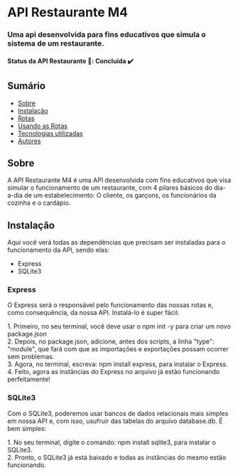 # API Restaurante M4 
### Uma api desenvolvida para fins educativos que simula o sistema de um restaurante.

<h4>  Status da API Restaurante 🍝: Concluída  ✔️ </h4>

## Sumário
<!--ts-->
* [Sobre](#sobre)
* [Instalação](#instalacao)
* [Rotas](#rotas)
* [Usando as Rotas](#usandoRotas)
* [Tecnologias utilizadas](#tech)
* [Autores](#autores)
<!--te-->

<h2 id="sobre">Sobre</h2>
A API Restaurante M4 é uma API desenvolvida com fins educativos que visa simular o funcionamento de um restaurante, com 4 pilares básicos do dia-a-dia de um estabelecimento: O cliente, os garçons, os funcionários da cozinha e o cardápio.

<h2 id="instalacao">Instalação</h2>
Aqui você verá todas as dependências que precisam ser instaladas para o funcionamento da API, sendo elas:
<ul>
<li> Express
<li> SQLite3 
</ul>

<h3>Express</h3>
<p>O Express será o responsável pelo funcionamento das nossas rotas e, como consequência, da nossa API. Instalá-lo é super fácil:</p>
1. Primeiro, no seu terminal, você deve usar o npm init -y para criar um novo package.json <br>
2. Depois, no package.json, adicione, antes dos scripts, a linha "type": "module", que fará com que as importações e exportações possam ocorrer sem problemas. <br>
3. Agora, no terminal, escreva: npm install express, para instalar o Express.<br>
4. Feito, agora as instâncias do Express no arquivo já estão funcionando perfeitamente!

<h3>SQLite3</h3>
<p>Com o SQLite3, poderemos usar bancos de dados relacionais mais simples em nossa API e, com isso, usufruir das tabelas do arquivo database.db. É bem simples:</p>
1. No seu terminal, digite o comando: npm install sqlite3, para instalar o SQLite3.<br>
2. Pronto, o SQLite3 já está baixado e todas as instâncias do mesmo estão funcionando.
